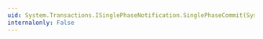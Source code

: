 ```yaml
---
uid: System.Transactions.ISinglePhaseNotification.SinglePhaseCommit(System.Transactions.SinglePhaseEnlistment)
internalonly: False
---
```

